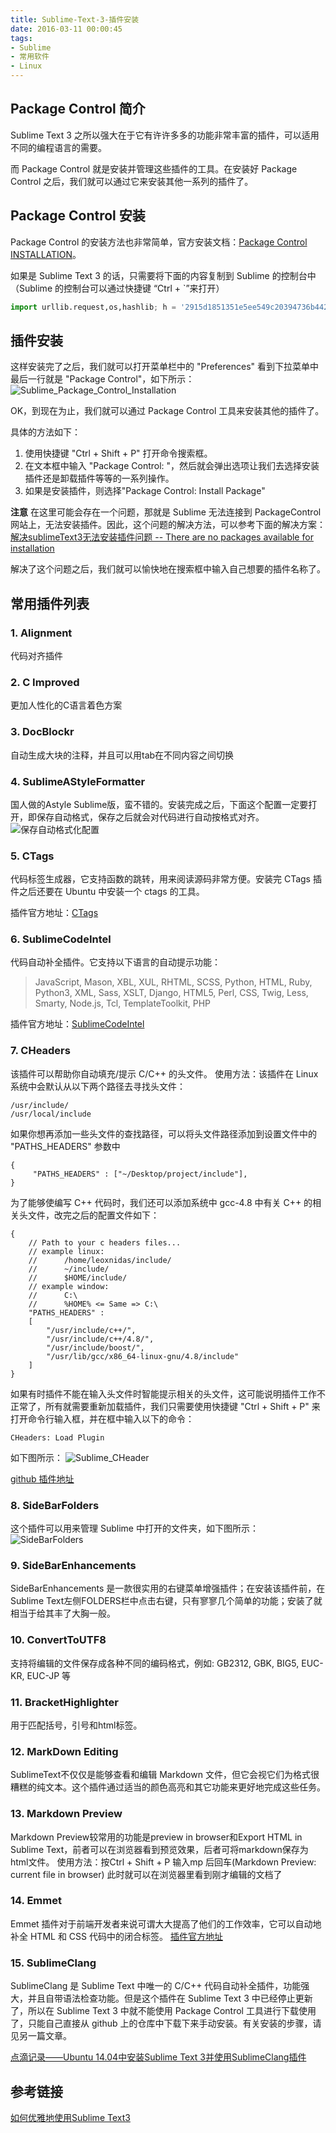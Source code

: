 ```yaml
---
title: Sublime-Text-3-插件安装
date: 2016-03-11 00:00:45
tags:
- Sublime
- 常用软件
- Linux
---
```


## Package Control 简介

Sublime Text 3 之所以强大在于它有许许多多的功能非常丰富的插件，可以适用不同的编程语言的需要。

而 Package Control 就是安装并管理这些插件的工具。在安装好 Package Control 之后，我们就可以通过它来安装其他一系列的插件了。

## Package Control 安装

Package Control 的安装方法也非常简单，官方安装文档：[Package Control INSTALLATION][1]。

如果是 Sublime Text 3 的话，只需要将下面的内容复制到 Sublime 的控制台中（Sublime 的控制台可以通过快捷键 “Ctrl + `”来打开）

```python
import urllib.request,os,hashlib; h = '2915d1851351e5ee549c20394736b442' + '8bc59f460fa1548d1514676163dafc88'; pf = 'Package Control.sublime-package'; ipp = sublime.installed_packages_path(); urllib.request.install_opener( urllib.request.build_opener( urllib.request.ProxyHandler()) ); by = urllib.request.urlopen( 'http://packagecontrol.io/' + pf.replace(' ', '%20')).read(); dh = hashlib.sha256(by).hexdigest(); print('Error validating download (got %s instead of %s), please try manual install' % (dh, h)) if dh != h else open(os.path.join( ipp, pf), 'wb' ).write(by)
```

## 插件安装

这样安装完了之后，我们就可以打开菜单栏中的 "Preferences" 看到下拉菜单中最后一行就是 "Package Control"，如下所示：
![Sublime_Package_Control_Installation][2]

<!--more-->

OK，到现在为止，我们就可以通过 Package Control 工具来安装其他的插件了。

具体的方法如下：
1. 使用快捷键 "Ctrl + Shift + P" 打开命令搜索框。
2. 在文本框中输入 "Package Control: "，然后就会弹出选项让我们去选择安装插件还是卸载插件等等的一系列操作。
3. 如果是安装插件，则选择"Package Control: Install Package"

**注意**
在这里可能会存在一个问题，那就是 Sublime 无法连接到 PackageControl 网站上，无法安装插件。因此，这个问题的解决方法，可以参考下面的解决方案：
[解决sublimeText3无法安装插件问题 -- There are no packages available for installation][3]

解决了这个问题之后，我们就可以愉快地在搜索框中输入自己想要的插件名称了。

## 常用插件列表

### 1. Alignment
代码对齐插件

### 2. C Improved
更加人性化的C语言着色方案

### 3. DocBlockr
自动生成大块的注释，并且可以用tab在不同内容之间切换

### 4. SublimeAStyleFormatter
国人做的Astyle Sublime版，蛮不错的。安装完成之后，下面这个配置一定要打开，即保存自动格式，保存之后就会对代码进行自动按格式对齐。
![保存自动格式化配置][4]
### 5. CTags
代码标签生成器，它支持函数的跳转，用来阅读源码非常方便。安装完 CTags 插件之后还要在 Ubuntu 中安装一个 ctags 的工具。

插件官方地址：[CTags][8]

### 6. SublimeCodeIntel
代码自动补全插件。它支持以下语言的自动提示功能：

>JavaScript, Mason, XBL, XUL, RHTML, SCSS, Python, HTML, Ruby, Python3, XML, Sass, XSLT, Django, HTML5, Perl, CSS, Twig, Less, Smarty, Node.js, Tcl, TemplateToolkit, PHP

插件官方地址：[SublimeCodeIntel][7]

### 7. CHeaders
该插件可以帮助你自动填充/提示 C/C++ 的头文件。 使用方法：该插件在 Linux 系统中会默认从以下两个路径去寻找头文件：

```shell
/usr/include/
/usr/local/include 
```

如果你想再添加一些头文件的查找路径，可以将头文件路径添加到设置文件中的 "PATHS_HEADERS" 参数中
    
```shell
{
     "PATHS_HEADERS" : ["~/Desktop/project/include"],
}
```

为了能够使编写 C++ 代码时，我们还可以添加系统中 gcc-4.8 中有关 C++ 的相关头文件，改完之后的配置文件如下：

```shell
{
    // Path to your c headers files...
    // example linux: 
    //      /home/leoxnidas/include/
    //      ~/include/
    //      $HOME/include/
    // example window: 
    //      C:\
    //      %HOME% <= Same => C:\
    "PATHS_HEADERS" : 
    [ 
        "/usr/include/c++/",
        "/usr/include/c++/4.8/",
        "/usr/include/boost/",
        "/usr/lib/gcc/x86_64-linux-gnu/4.8/include"
    ]
}
```

如果有时插件不能在输入头文件时智能提示相关的头文件，这可能说明插件工作不正常了，所有就需要重新加载插件，我们只需要使用快捷键 "Ctrl + Shift + P" 来打开命令行输入框，并在框中输入以下的命令：

```shell
CHeaders: Load Plugin
```

如下图所示：
![Sublime_CHeader][12]


[github 插件地址][11]

### 8. SideBarFolders
这个插件可以用来管理 Sublime 中打开的文件夹，如下图所示：
![SideBarFolders][6]

### 9. SideBarEnhancements
SideBarEnhancements 是一款很实用的右键菜单增强插件；在安装该插件前，在Sublime Text左侧FOLDERS栏中点击右键，只有寥寥几个简单的功能；安装了就相当于给其丰了大胸一般。

### 10. ConvertToUTF8
支持将编辑的文件保存成各种不同的编码格式，例如: GB2312, GBK, BIG5, EUC-KR, EUC-JP 等

### 11. BracketHighlighter
用于匹配括号，引号和html标签。

### 12. MarkDown Editing
SublimeText不仅仅是能够查看和编辑 Markdown 文件，但它会视它们为格式很糟糕的纯文本。这个插件通过适当的颜色高亮和其它功能来更好地完成这些任务。

### 13. Markdown Preview
Markdown Preview较常用的功能是preview in browser和Export HTML in Sublime Text，前者可以在浏览器看到预览效果，后者可将markdown保存为html文件。
使用方法：按Ctrl + Shift + P
输入mp 后回车(Markdown Preview: current file in browser)
此时就可以在浏览器里看到刚才编辑的文档了

### 14. Emmet 
Emmet 插件对于前端开发者来说可谓大大提高了他们的工作效率，它可以自动地补全 HTML 和 CSS 代码中的闭合标签。
[插件官方地址][9]

### 15. SublimeClang
SublimeClang 是 Sublime Text 中唯一的 C/C++ 代码自动补全插件，功能强大，并且自带语法检查功能。但是这个插件在 Sublime Text 3 中已经停止更新了，所以在 Sublime  Text 3 中就不能使用 Package Control 工具进行下载使用了，只能自己直接从 github 上的仓库中下载下来手动安装。有关安装的步骤，请见另一篇文章。

[点滴记录——Ubuntu 14.04中安装Sublime Text 3并使用SublimeClang插件][10]


## 参考链接
[如何优雅地使用Sublime Text3][5]


[1]: https://packagecontrol.io/installation
[2]: http://7xj51c.com1.z0.glb.clouddn.com/sublime_package_control_install.png
[3]: http://blog.csdn.net/zhyh1986/article/details/40678263
[4]: http://7xj51c.com1.z0.glb.clouddn.com/sublimeAStyleFormatter.png
[5]: http://www.jianshu.com/p/3cb5c6f2421c
[6]: http://7xj51c.com1.z0.glb.clouddn.com/SideBarFolders.png
[7]: http://sublimecodeintel.github.io/SublimeCodeIntel/
[8]: https://github.com/SublimeText/CTags
[9]: https://packagecontrol.io/packages/Emmet
[10]: http://blog.csdn.net/cywosp/article/details/32721011
[11]: https://github.com/leoxnidas/CHeaders
[12]: http://7xj51c.com1.z0.glb.clouddn.com/sublime_CHeaders.png

